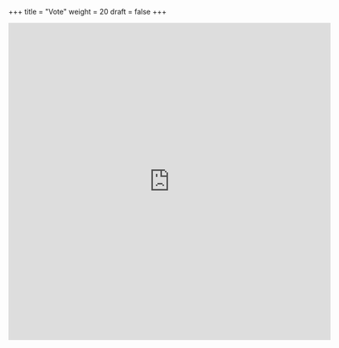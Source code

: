 +++
title = "Vote"
weight = 20
draft = false
+++

<iframe src="https://docs.google.com/forms/d/e/1FAIpQLSfo6HGCMMVFzT6xiWHJwaO_JlqjC0bgg2N4yVM_R9ciNu0Iig/viewform?embedded=true" width="640" height="630" frameborder="0" marginheight="0" marginwidth="0">Loading…</iframe>